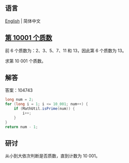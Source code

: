 ## 语言

[English](README.md) | 简体中文

## [第 10001 个质数](https://projecteuler.net/problem=7)

前 6 个质数为：2、3、5、7、11 和 13，因此第 6 个质数为 13。

求第 10 001 个质数。

## 解答

答案：104743

```java
long num = 2;
for (long i = 1; i <= 10_001; num++) {
	if (MathUtil.isPrime(num)) {
		i++;
	}
}
return num - 1;
```

## 研讨

从小到大依次判断是否质数，直到计数为 10 001。
